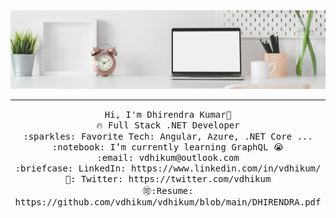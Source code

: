 <img src="https://github.com/vdhikum/vdhikum/blob/main/background.png"/>
 <hr></hr>
<p align="center">
  <samp>
    Hi, I'm Dhirendra Kumar👋 <br>
    🔥 Full Stack .NET Developer  <br>
    :sparkles: Favorite Tech: Angular, Azure, .NET Core ... <br>
    :notebook: I’m currently learning GraphQL 😭  <br>
    :email:	vdhikum@outlook.com <br>
    :briefcase: LinkedIn: https://www.linkedin.com/in/vdhikum/ <br>
    💼: Twitter: https://twitter.com/vdhikum <br>
    🉑:Resume: https://github.com/vdhikum/vdhikum/blob/main/DHIRENDRA.pdf
  </samp>
</p>
